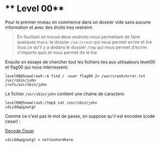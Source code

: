 # ** Level 00**

Pour le premier niveau on commence dans un dossier vide sans aucune information et avec des droits tres restreint.

> En fouillant on trouve deux endroits nous permettant de faire quelques trucs:
> le dossier `/var/crash` qui nous permet ecrire et lire tous ce qu'il y a dedans
> le dossier `/tmp` qui nous permet d'ecrire n'importe quoi et nous permet de le lire

Ensuite on essaye de chercher tout les fichiers lies aux utilisateurs level00 et flag00 qui nous interressent:

```
level00@SnowCrash:~$ find / -user flag00 2> /var/crash/error.txt
/usr/sbin/john
/rofs/usr/sbin/john
```

Le fichier `/usr/sbin/john` contient une chaine de caractere:

```
level00@SnowCrash:/tmp$ cat /usr/sbin/john
cdiiddwpgswtgt
```

Comme ce n'est pas le mot de passe, on suppose qu'il est encodee (code cesar) :

[Decode Cesar](https://www.dcode.fr/chiffre-cesar)

```
cdiiddwpgswtgt > nottoohardhere
```
